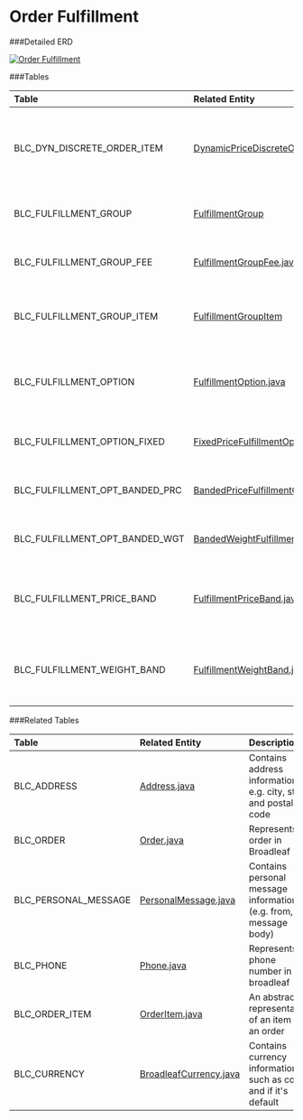 # Order Fulfillment

###Detailed ERD

[![Order Fulfillment](dataModel/OrderFulfillmentDetailedERD.png)](_img/dataModel/OrderFulfillmentDetailedERD.png)

###Tables

| Table                         | Related Entity | Description                                         |
|:------------------------------|:----------|:----------------------------------------------------|
|BLC\_DYN\_DISCRETE\_ORDER\_ITEM    | [DynamicPriceDiscreteOrderItem.java](http://javadoc.broadleafcommerce.org/current/framework/org/broadleafcommerce/core/order/domain/DynamicPriceDiscreteOrderItem.html)      | Contains discrete order item information that is dynamically priced  |
|BLC\_FULFILLMENT\_GROUP          | [FulfillmentGroup](http://javadoc.broadleafcommerce.org/current/framework/org/broadleafcommerce/core/order/domain/FulfillmentGroup.html)      | Holds fulfillment information about an order  |
|BLC\_FULFILLMENT\_GROUP\_FEE      | [FulfillmentGroupFee.java](http://javadoc.broadleafcommerce.org/current/framework/org/broadleafcommerce/core/order/domain/FulfillmentGroupFee.html)      | Contains fee information for a fulfillment group  |
|BLC\_FULFILLMENT\_GROUP\_ITEM     | [FulfillmentGroupItem](http://javadoc.broadleafcommerce.org/current/framework/org/broadleafcommerce/core/order/domain/FulfillmentGroupItem.html)      | Contains information for items in a fulfillment group  |
|BLC\_FULFILLMENT\_OPTION         | [FulfillmentOption.java](http://javadoc.broadleafcommerce.org/current/framework/org/broadleafcommerce/core/order/domain/FulfillmentOption.html)      | Holds information about a particular fulfillment implementation  |
|BLC\_FULFILLMENT\_OPTION\_FIXED   | [FixedPriceFulfillmentOption.java](http://javadoc.broadleafcommerce.org/current/framework/org/broadleafcommerce/core/order/fulfillment/domain/FixedPriceFulfillmentOption.html)      | Contains single-price data for order fulfillment  |
|BLC\_FULFILLMENT\_OPT\_BANDED\_PRC | [BandedPriceFulfillmentOption.java](http://javadoc.broadleafcommerce.org/current/framework/org/broadleafcommerce/core/order/fulfillment/domain/BandedPriceFulfillmentOption.html)      | Contains fulfillment option data by price band  |
|BLC\_FULFILLMENT\_OPT\_BANDED\_WGT | [BandedWeightFulfillmentOption.java](http://javadoc.broadleafcommerce.org/current/framework/org/broadleafcommerce/core/order/fulfillment/domain/BandedWeightFulfillmentOption.html)      | Contains fulfillment option data by weight band  |
|BLC\_FULFILLMENT\_PRICE\_BAND     | [FulfillmentPriceBand.java](http://javadoc.broadleafcommerce.org/current/framework/org/broadleafcommerce/core/order/fulfillment/domain/FulfillmentPriceBand.html)      | Contains pricing bands based on retail price of a fulfillment group |
|BLC\_FULFILLMENT\_WEIGHT\_BAND    | [FulfillmentWeightBand.java](http://javadoc.broadleafcommerce.org/current/framework/org/broadleafcommerce/core/order/fulfillment/domain/FulfillmentWeightBand.html)      | Contains pricing bands based on weight of a fulfillment group |

###Related Tables

| Table                | Related Entity    | Description                                         |
|:---------------------|:--------------|:----------------------------------------------------|
|BLC\_ADDRESS           | [Address.java](http://javadoc.broadleafcommerce.org/current/profile/org/broadleafcommerce/profile/core/domain/Address.html)           | Contains address information, e.g. city, state, and postal code  |
|BLC\_ORDER             | [Order.java](http://javadoc.broadleafcommerce.org/current/framework/org/broadleafcommerce/core/order/domain/Order.html)          | Represents an order in Broadleaf  |
|BLC\_PERSONAL\_MESSAGE  | [PersonalMessage.java](http://javadoc.broadleafcommerce.org/current/framework/org/broadleafcommerce/core/order/domain/PersonalMessage.html)          | Contains personal message information (e.g. from, to, message body)  |
|BLC\_PHONE             | [Phone.java](http://javadoc.broadleafcommerce.org/current/profile/org/broadleafcommerce/profile/core/domain/Phone.html)          | Represents a phone number in broadleaf  |
|BLC\_ORDER\_ITEM        | [OrderItem.java](http://javadoc.broadleafcommerce.org/current/framework/org/broadleafcommerce/core/order/domain/OrderItem.html)          | An abstract representation of an item on an order  |
|BLC\_CURRENCY                | [BroadleafCurrency.java](http://javadoc.broadleafcommerce.org/current/common/org/broadleafcommerce/common/currency/domain/BroadleafCurrency.html)      | Contains currency information, such as code and if it's default  |
